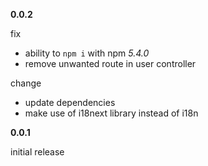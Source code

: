 **0.0.2**

fix

* ability to `npm i` with npm *5.4.0*
* remove unwanted route in user controller

change

* update dependencies
* make use of i18next library instead of i18n

**0.0.1**

initial release

